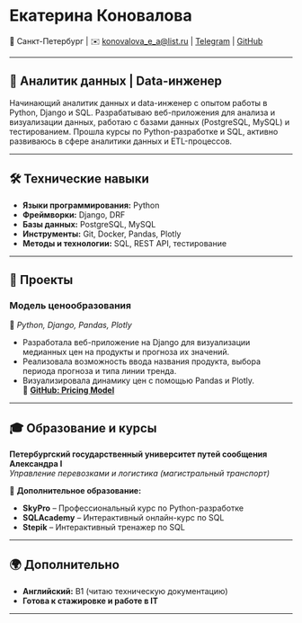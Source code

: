 # Екатерина Коновалова  
📍 Санкт-Петербург | ✉️ konovalova_e_a@list.ru | [Telegram](https://t.me/kotel_lok) | [GitHub](https://github.com/KonovalovaEkaterina)  

---  

## 🎯 Аналитик данных | Data-инженер  
Начинающий аналитик данных и data-инженер с опытом работы в Python, Django и SQL. Разрабатываю веб-приложения для анализа и визуализации данных, работаю с базами данных (PostgreSQL, MySQL) и тестированием. Прошла курсы по Python-разработке и SQL, активно развиваюсь в сфере аналитики данных и ETL-процессов.  

---  

## 🛠 Технические навыки  
- **Языки программирования:** Python  
- **Фреймворки:** Django, DRF  
- **Базы данных:** PostgreSQL, MySQL  
- **Инструменты:** Git, Docker, Pandas, Plotly  
- **Методы и технологии:** SQL, REST API, тестирование  

---  

## 📌 Проекты  
### **Модель ценообразования**  
📌 *Python, Django, Pandas, Plotly*  
- Разработала веб-приложение на Django для визуализации медианных цен на продукты и прогноза их значений.  
- Реализовала возможность ввода названия продукта, выбора периода прогноза и типа линии тренда.  
- Визуализировала динамику цен с помощью Pandas и Plotly.  
🔗 **[GitHub: Pricing Model](https://github.com/KonovalovaEkaterina/Pricing_model.git)**  

---  

## 🎓 Образование и курсы  
**Петербургский государственный университет путей сообщения Александра I**  
*Управление перевозками и логистика (магистральный транспорт)*  

📌 **Дополнительное образование:**  
- **SkyPro** – Профессиональный курс по Python-разработке  
- **SQLAcademy** – Интерактивный онлайн-курс по SQL  
- **Stepik** – Интерактивный тренажер по SQL  

---  

## 🌍 Дополнительно  
- **Английский:** B1 (читаю техническую документацию)  
- **Готова к стажировке и работе в IT**  

---  
